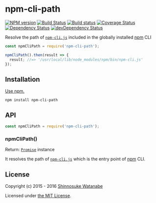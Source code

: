 # npm-cli-path

[![NPM version](https://img.shields.io/npm/v/npm-cli-path.svg)](https://www.npmjs.com/package/npm-cli-path)
[![Build Status](https://travis-ci.org/shinnn/npm-cli-path.svg?branch=master)](https://travis-ci.org/shinnn/npm-cli-path)
[![Build status](https://ci.appveyor.com/api/projects/status/8osd3at404d3jrxi/branch/master?svg=true)](https://ci.appveyor.com/project/ShinnosukeWatanabe/npm-cli-path/branch/master)
[![Coverage Status](https://img.shields.io/coveralls/shinnn/npm-cli-path.svg)](https://coveralls.io/github/shinnn/npm-cli-path?branch=master)
[![Dependency Status](https://david-dm.org/shinnn/npm-cli-path.svg)](https://david-dm.org/shinnn/npm-cli-path)
[![devDependency Status](https://david-dm.org/shinnn/npm-cli-path/dev-status.svg)](https://david-dm.org/shinnn/npm-cli-path#info=devDependencies)

Resolve the path of [`npm-cli.js`][npm-cli] included in the globally installed [npm](https://www.npmjs.com/) CLI

```javascript
const npmCliPath = require('npm-cli-path');

npmCliPath().then(result => {
  result; //=> '/usr/local/lib/node_modules/npm/bin/npm-cli.js'
});
```

## Installation

[Use npm.](https://docs.npmjs.com/cli/install)

```
npm install npm-cli-path
```

## API

```javascript
const npmCliPath = require('npm-cli-path');
```

### npmCliPath()

Return: [`Promise`](http://www.ecma-international.org/ecma-262/6.0/#sec-promise-constructor) instance

It resolves the path of [`npm-cli.js`][npm-cli] which is the entry point of [npm](https://github.com/npm/npm) CLI.

## License

Copyright (c) 2015 - 2016 [Shinnosuke Watanabe](https://github.com/shinnn)

Licensed under [the MIT License](./LICENSE).

[npm-cli]: https://github.com/npm/npm/blob/master/bin/npm-cli.js
